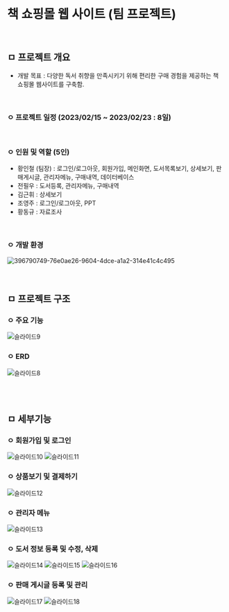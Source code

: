 # 책 쇼핑몰 웹 사이트 (팀 프로젝트)
<br>

## ㅁ 프로젝트 개요
- 개발 목표 : 다양한 독서 취향을 만족시키기 위해 편리한 구매 경험을 제공하는 책 쇼핑몰 웹사이트를 구축함.
<br>

### ㅇ 프로젝트 일정 (2023/02/15 ~ 2023/02/23 : 8일)
<br>

### ㅇ 인원 및 역할 (5인)
- 황인철 (팀장) : 로그인/로그아웃, 회원가입, 메인화면, 도서목록보기, 상세보기, 판매게시글, 관리자메뉴, 구매내역, 데이터베이스
- 전필우 : 도서등록, 관리자메뉴, 구매내역
- 김근휘 : 상세보기
- 조영주 : 로그인/로그아웃, PPT
- 황동규 : 자료조사
<br>

### ㅇ 개발 환경
![396790749-76e0ae26-9604-4dce-a1a2-314e41c4c495](https://github.com/user-attachments/assets/a4c566b5-09d1-40fb-b3bc-fbd4889f862c)
<br><br><br>

## ㅁ 프로젝트 구조
### ㅇ 주요 기능
![슬라이드9](https://github.com/user-attachments/assets/9a6f082b-529c-4533-b230-6b92f753e380)
<br>

### ㅇ ERD
![슬라이드8](https://github.com/user-attachments/assets/d090aceb-d711-4e31-8350-55dc41b9ce6c)
<br><br><br><br>

## ㅁ 세부기능
### ㅇ 회원가입 및 로그인
![슬라이드10](https://github.com/user-attachments/assets/ea7b045c-e3d4-45cd-9ceb-f801f0f7ecf6)
![슬라이드11](https://github.com/user-attachments/assets/866120c0-cb43-4fdf-9086-14e16059499a)
<br>

### ㅇ 상품보기 및 결제하기
![슬라이드12](https://github.com/user-attachments/assets/6cda96b4-96ea-495e-98c9-69226af2af0f)
<br>

### ㅇ 관리자 메뉴
![슬라이드13](https://github.com/user-attachments/assets/744db94b-ee04-4119-9958-23485cc95f4d)
<br>

### ㅇ 도서 정보 등록 및 수정, 삭제
![슬라이드14](https://github.com/user-attachments/assets/5ddbb1fd-8998-4d03-8b69-46fbb3a5ac30)
![슬라이드15](https://github.com/user-attachments/assets/f93ceb34-d97d-4e34-94b2-de501ff4a15f)
![슬라이드16](https://github.com/user-attachments/assets/00bce605-96cf-4012-9d19-c0d76aef8748)
<br>

### ㅇ 판매 게시글 등록 및 관리
![슬라이드17](https://github.com/user-attachments/assets/1ca1e708-0af0-4341-b7a0-d9284b9d7bb8)
![슬라이드18](https://github.com/user-attachments/assets/8758d02b-3844-4df7-8c02-199ef3f598dc)
<br>
